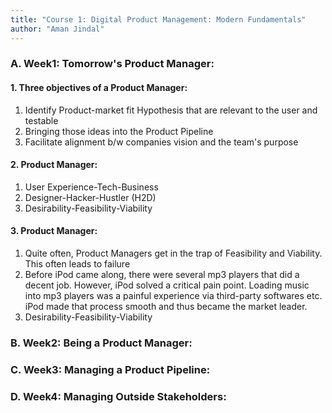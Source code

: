 ```yaml
---
title: "Course 1: Digital Product Management: Modern Fundamentals"
author: "Aman Jindal"
---
```

### A. Week1: Tomorrow's Product Manager:

#### 1. Three objectives of a Product Manager:
   1. Identify Product-market fit Hypothesis that are relevant to the user and testable
   2. Bringing those ideas into the Product Pipeline
   3. Facilitate alignment b/w companies vision and the team's purpose

#### 2. Product Manager:
   1. User Experience-Tech-Business
   2. Designer-Hacker-Hustler (H2D)
   3. Desirability-Feasibility-Viability

#### 3. Product Manager:
   1. Quite often, Product Managers get in the trap of Feasibility and Viability. This often leads to failure 
   2. Before iPod came along, there were several mp3 players that did a decent job. However, iPod solved a      critical pain point. Loading music into mp3 players was a painful experience via third-party softwares etc. iPod made that process smooth and thus became the market leader.
   3. Desirability-Feasibility-Viability

### B. Week2: Being a Product Manager:

### C. Week3: Managing a Product Pipeline:

### D. Week4: Managing Outside Stakeholders:

